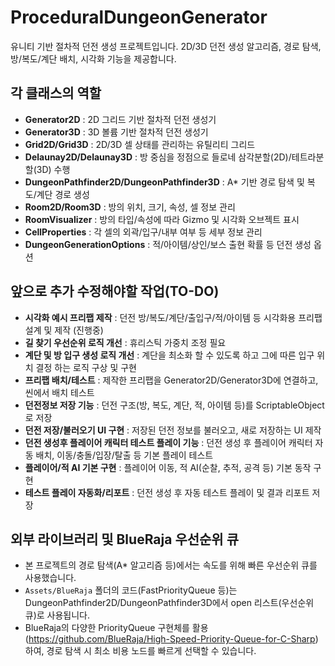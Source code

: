 # ProceduralDungeonGenerator

유니티 기반 절차적 던전 생성 프로젝트입니다. 2D/3D 던전 생성 알고리즘, 경로 탐색, 방/복도/계단 배치, 시각화 기능을 제공합니다.

## 각 클래스의 역할
- **Generator2D** : 2D 그리드 기반 절차적 던전 생성기
- **Generator3D** : 3D 볼륨 기반 절차적 던전 생성기
- **Grid2D/Grid3D** : 2D/3D 셀 상태를 관리하는 유틸리티 그리드
- **Delaunay2D/Delaunay3D** : 방 중심을 정점으로 들로네 삼각분할(2D)/테트라분할(3D) 수행
- **DungeonPathfinder2D/DungeonPathfinder3D** : A* 기반 경로 탐색 및 복도/계단 경로 생성
- **Room2D/Room3D** : 방의 위치, 크기, 속성, 셀 정보 관리
- **RoomVisualizer** : 방의 타입/속성에 따라 Gizmo 및 시각화 오브젝트 표시
- **CellProperties** : 각 셀의 외곽/입구/내부 여부 등 세부 정보 관리
- **DungeonGenerationOptions** : 적/아이템/상인/보스 출현 확률 등 던전 생성 옵션

## 앞으로 추가 수정해야할 작업(TO-DO)

- **시각화 예시 프리팹 제작** : 던전 방/복도/계단/출입구/적/아이템 등 시각화용 프리팹 설계 및 제작 (진행중)
- **길 찾기 우선순위 로직 개선** : 휴리스틱 가중치 조정 필요
- **계단 및 방 입구 생성 로직 개선** : 계단을 최소화 할 수 있도록 하고 그에 따른 입구 위치 결정 하는 로직 구상 및 구현
- **프리팹 배치/테스트** : 제작한 프리팹을 Generator2D/Generator3D에 연결하고, 씬에서 배치 테스트
- **던전정보 저장 기능** : 던전 구조(방, 복도, 계단, 적, 아이템 등)를 ScriptableObject로 저장
- **던전 저장/불러오기 UI 구현** : 저장된 던전 정보를 불러오고, 새로 저장하는 UI 제작
- **던전 생성후 플레이어 캐릭터 테스트 플레이 기능** : 던전 생성 후 플레이어 캐릭터 자동 배치, 이동/충돌/입장/탈출 등 기본 플레이 테스트
- **플레이어/적 AI 기본 구현** : 플레이어 이동, 적 AI(순찰, 추적, 공격 등) 기본 동작 구현
- **테스트 플레이 자동화/리포트** : 던전 생성 후 자동 테스트 플레이 및 결과 리포트 저장

## 외부 라이브러리 및 BlueRaja 우선순위 큐
- 본 프로젝트의 경로 탐색(A* 알고리즘 등)에서는 속도를 위해 빠른 우선순위 큐를 사용했습니다.
- `Assets/BlueRaja` 폴더의 코드(FastPriorityQueue 등)는 DungeonPathfinder2D/DungeonPathfinder3D에서 open 리스트(우선순위 큐)로 사용됩니다.
- BlueRaja의 다양한 PriorityQueue 구현체를 활용(https://github.com/BlueRaja/High-Speed-Priority-Queue-for-C-Sharp)하여, 경로 탐색 시 최소 비용 노드를 빠르게 선택할 수 있습니다.
